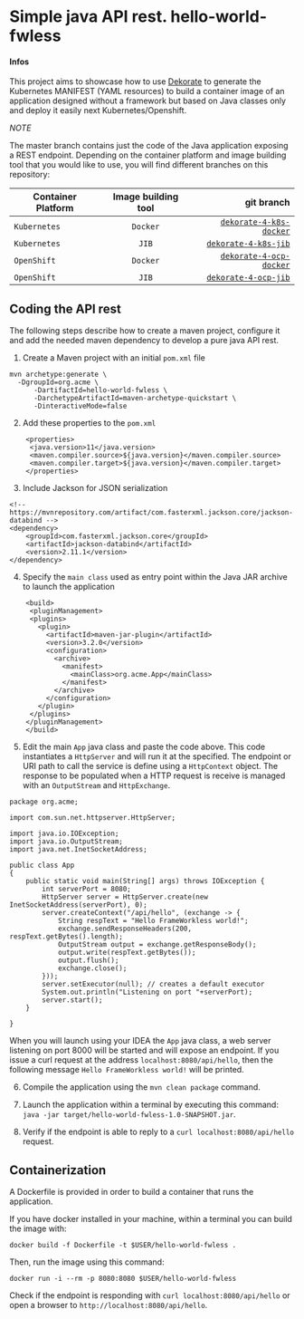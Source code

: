 # Simple java API rest. hello-world-fwless

#### Infos

This project aims to showcase how to use [Dekorate](dekorate.io) to generate the Kubernetes MANIFEST (YAML resources) 
to build a container image of an application designed without a framework but based on Java classes only and 
deploy it easily next Kubernetes/Openshift.

*NOTE*

The master branch contains just the code of the Java application exposing a REST endpoint.
Depending on the container platform and image building tool that you would like to use, you will find different branches on this repository:

|Container Platform|Image building tool|git branch|
|------------------|:-----------------:|---------:|
| `Kubernetes`     |  `Docker`         |[`dekorate-4-k8s-docker`](https://github.com/aureamunoz/hello-world-fwless/tree/dekorate-4-k8s-docker)    |
| `Kubernetes`     |  `JIB`            |[`dekorate-4-k8s-jib`](https://github.com/aureamunoz/hello-world-fwless/tree/dekorate-4-k8s-jib)    |
| `OpenShift`      |  `Docker`         |[`dekorate-4-ocp-docker`](https://github.com/aureamunoz/hello-world-fwless/tree/dekorate-4-ocp-docker)   |
| `OpenShift`      |  `JIB`            |[`dekorate-4-ocp-jib`](https://github.com/aureamunoz/hello-world-fwless/tree/dekorate-4-ocp-jib)    |


## Coding the API rest

The following steps describe how to create a maven project, configure it and add the needed maven dependency to develop
a pure java API rest.

1. Create a Maven project with an initial `pom.xml` file
```
mvn archetype:generate \
  -DgroupId=org.acme \
      -DartifactId=hello-world-fwless \
      -DarchetypeArtifactId=maven-archetype-quickstart \
      -DinteractiveMode=false

```
2. Add these properties to the `pom.xml`
```
    <properties>
     <java.version>11</java.version>
     <maven.compiler.source>${java.version}</maven.compiler.source>
     <maven.compiler.target>${java.version}</maven.compiler.target>
    </properties>
```
3. Include Jackson for JSON serialization
```
<!-- https://mvnrepository.com/artifact/com.fasterxml.jackson.core/jackson-databind -->
<dependency>
    <groupId>com.fasterxml.jackson.core</groupId>
    <artifactId>jackson-databind</artifactId>
    <version>2.11.1</version>
</dependency>
```
4. Specify the `main class` used as entry point within the Java JAR archive to launch the application
``` 
    <build>
     <pluginManagement>
     <plugins>
       <plugin>
         <artifactId>maven-jar-plugin</artifactId>
         <version>3.2.0</version>
         <configuration>
           <archive>
             <manifest>
               <mainClass>org.acme.App</mainClass>
             </manifest>
           </archive>
         </configuration>
       </plugin>
     </plugins>
    </pluginManagement>
    </build>
```
5. Edit the main `App` java class and paste the code above. This code instantiates a `HttpServer` and will run it at the specified. 
   The endpoint or URI path to call the service is define using a `HttpContext` object. The response to be populated when a HTTP request
   is receive is managed with an `OutputStream` and `HttpExchange`.
```
package org.acme;

import com.sun.net.httpserver.HttpServer;

import java.io.IOException;
import java.io.OutputStream;
import java.net.InetSocketAddress;

public class App 
{
    public static void main(String[] args) throws IOException {
        int serverPort = 8080;
        HttpServer server = HttpServer.create(new InetSocketAddress(serverPort), 0);
        server.createContext("/api/hello", (exchange -> {
            String respText = "Hello FrameWorkless world!";
            exchange.sendResponseHeaders(200, respText.getBytes().length);
            OutputStream output = exchange.getResponseBody();
            output.write(respText.getBytes());
            output.flush();
            exchange.close();
        }));
        server.setExecutor(null); // creates a default executor
        System.out.println("Listening on port "+serverPort);
        server.start();
    }

}
```
When you will launch using your IDEA the `App` java class, a web server listening on port 8000 will be started and will expose
an endpoint. If you issue a curl request at the address `localhost:8080/api/hello`, then the following message `Hello FrameWorkless world!`
will be printed.

6. Compile the application using the `mvn clean package` command.

7. Launch the application within a terminal by executing this command: `java -jar target/hello-world-fwless-1.0-SNAPSHOT.jar`.

8. Verify if the endpoint is able to reply to a `curl localhost:8080/api/hello` request.

## Containerization

A Dockerfile is provided in order to build a container that runs the application.

If you have docker installed in your machine, within a terminal you can build the image with:

```
docker build -f Dockerfile -t $USER/hello-world-fwless .
```

Then, run the image using this command:

```
docker run -i --rm -p 8080:8080 $USER/hello-world-fwless
```
Check if the endpoint is responding with `curl localhost:8080/api/hello` or open a browser to `http://localhost:8080/api/hello`.

